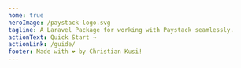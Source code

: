 ```yaml
---
home: true
heroImage: /paystack-logo.svg
tagline: A Laravel Package for working with Paystack seamlessly.
actionText: Quick Start →
actionLink: /guide/
footer: Made with ❤️ by Christian Kusi!
---
```

